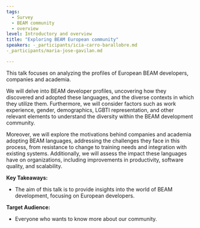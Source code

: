 ```yaml
---
tags: 
  - Survey
  - BEAM community
  - overview
level: Introductory and overview
title: "Exploring BEAM European community"
speakers: -_participants/icia-carro-barallobre.md
-_participants/maria-jose-gavilan.md

---
```

This talk focuses on analyzing the profiles of European BEAM developers, companies and academia.

We will delve into BEAM developer profiles, uncovering how they discovered and adopted these languages, and the diverse contexts in which they utilize them. Furthermore, we will consider factors such as work experience, gender, demographics, LGBTI representation, and other relevant elements to understand the diversity within the BEAM development community.

Moreover, we will explore the motivations behind companies and academia adopting BEAM languages, addressing the challenges they face in this process, from resistance to change to training needs and integration with existing systems. Additionally, we will assess the impact these languages have on organizations, including improvements in productivity, software quality, and scalability.

**Key Takeaways:**
- The aim of this talk is to provide insights into the world of BEAM development, focusing on European developers. 

**Target Audience:**
- Everyone who wants to know more about our community.

